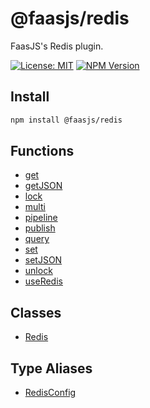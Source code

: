# @faasjs/redis

FaasJS's Redis plugin.

[![License: MIT](https://img.shields.io/npm/l/@faasjs/redis.svg)](https://github.com/faasjs/faasjs/blob/main/packages/redis/LICENSE)
[![NPM Version](https://img.shields.io/npm/v/@faasjs/redis.svg)](https://www.npmjs.com/package/@faasjs/redis)

## Install

```sh
npm install @faasjs/redis
```

## Functions

- [get](functions/get.md)
- [getJSON](functions/getJSON.md)
- [lock](functions/lock.md)
- [multi](functions/multi.md)
- [pipeline](functions/pipeline.md)
- [publish](functions/publish.md)
- [query](functions/query.md)
- [set](functions/set.md)
- [setJSON](functions/setJSON.md)
- [unlock](functions/unlock.md)
- [useRedis](functions/useRedis.md)

## Classes

- [Redis](classes/Redis.md)

## Type Aliases

- [RedisConfig](type-aliases/RedisConfig.md)
